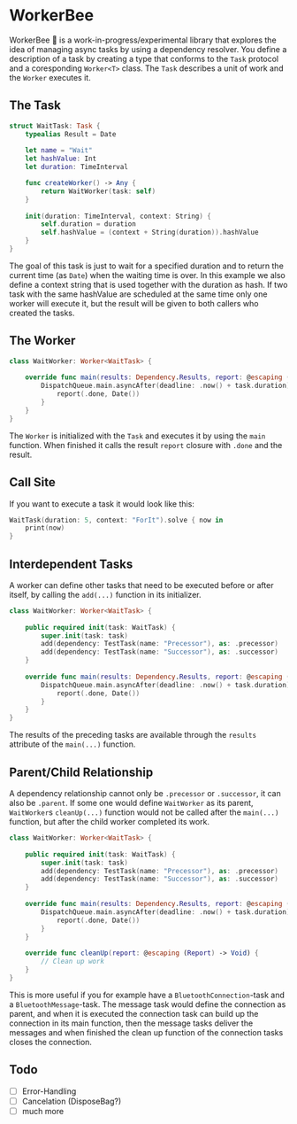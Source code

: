 # WorkerBee

WorkerBee 🐝 is a work-in-progress/experimental library that explores the idea of managing async tasks by using a dependency resolver. You define a description of a task by creating a type that conforms to the `Task` protocol and a coresponding `Worker<T>` class. The `Task` describes a unit of work and the `Worker` executes it.


## The Task

```swift
struct WaitTask: Task {
    typealias Result = Date
    
    let name = "Wait"
    let hashValue: Int
    let duration: TimeInterval

    func createWorker() -> Any {
        return WaitWorker(task: self)
    }
    
    init(duration: TimeInterval, context: String) {
        self.duration = duration
        self.hashValue = (context + String(duration)).hashValue
    }
}
```

The goal of this task is just to wait for a specified duration and to return the current time (as `Date`) when the waiting time is over. In this example we also define a context string that is used together with the duration as hash. If two task with the same hashValue are scheduled at the same time only one worker will execute it, but the result will be given to both callers who created the tasks.


## The Worker

```swift
class WaitWorker: Worker<WaitTask> {
    
    override func main(results: Dependency.Results, report: @escaping (Report, Any?) -> Void) {
        DispatchQueue.main.asyncAfter(deadline: .now() + task.duration) {
            report(.done, Date())
        }
    }
}
```

The `Worker` is initialized with the `Task` and executes it by using the `main` function. When finished it calls the result `report` closure with `.done` and the result.


## Call Site

If you want to execute a task it would look like this:

```swift
WaitTask(duration: 5, context: "ForIt").solve { now in
    print(now)
}

```


## Interdependent Tasks

A worker can define other tasks that need to be executed before or after itself, by calling the `add(...)` function in its initializer.

```swift
class WaitWorker: Worker<WaitTask> {
    
    public required init(task: WaitTask) {
        super.init(task: task)
        add(dependency: TestTask(name: "Precessor"), as: .precessor)
        add(dependency: TestTask(name: "Successor"), as: .successor)
    }
    
    override func main(results: Dependency.Results, report: @escaping (Report, Any?) -> Void) {
        DispatchQueue.main.asyncAfter(deadline: .now() + task.duration) {
            report(.done, Date())
        }
    }
}

```

The results of the preceding tasks are available through the `results` attribute of the `main(...)` function.

## Parent/Child Relationship

A dependency relationship cannot only be `.precessor` or `.successor`, it can also be `.parent`. If some one would define `WaitWorker` as its parent, `WaitWorker`s `cleanUp(...)` function would not be called after the `main(...)` function, but after the child worker completed its work.


```swift
class WaitWorker: Worker<WaitTask> {
    
    public required init(task: WaitTask) {
        super.init(task: task)
        add(dependency: TestTask(name: "Precessor"), as: .precessor)
        add(dependency: TestTask(name: "Successor"), as: .successor)
    }
    
    override func main(results: Dependency.Results, report: @escaping (Report, Any?) -> Void) {
        DispatchQueue.main.asyncAfter(deadline: .now() + task.duration) {
            report(.done, Date())
        }
    }
    
    override func cleanUp(report: @escaping (Report) -> Void) {
        // Clean up work
    }
}
```

This is more useful if you for example have a `BluetoothConnection`-task and a `BluetoothMessage`-task. The message task would define the connection as parent, and when it is executed the connection task can build up the connection in its main function, then the message tasks deliver the messages and when finished the clean up function of the connection tasks closes the connection.



## Todo

- [ ] Error-Handling
- [ ] Cancelation (DisposeBag?)
- [ ] much more
